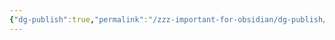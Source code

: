 ```yaml
---
{"dg-publish":true,"permalink":"/zzz-important-for-obsidian/dg-publish/","tags":["gardenEntry"]}
---
```


